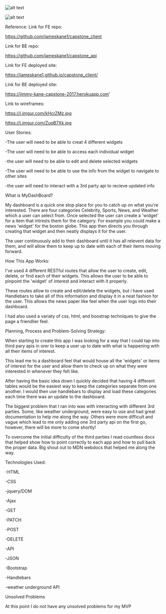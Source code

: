 ![alt text](https://i.imgur.com/HLc2laL.png)


![alt text](https://i.imgur.com/Tf1jq6f.png)

Reference:
Link for FE repo:

https://github.com/jameskane1/capstone_client


Link for BE repo:


https://github.com/jameskane1/capstone_api

Link for FE deployed site:


https://jameskane1.github.io/capstone_client/


Link for BE deployed site:


https://jimmy-kane-capstone-2017.herokuapp.com'


Link to wireframes:


https://i.imgur.com/kHcrZMz.jpg


https://i.imgur.com/ZuqB7Xk.jpg



User Stories:


-The user will need to be able to creat 4 different widgets


-The user will need to be able to access each individual widget


-the user will need to be able to edit and delete selected widgets


-The user will need to be able to use the info from the widget to navigate to other sites


-the user will need to interact with a 3rd party api to recieve updated info


What is MyDashBoard?


My dashboard is a quick one stop place for you to catch up on what you're interested. There are four categories Celebrity, Sports, News, and Weather which a user can select from. Once selected the user can create a 'widget' for a item that intrests them for the category. For example you could make a news 'widget' for the boston globe. This app then directs you through creating that widget and then neatly displays it for the user.


The user continuously add to their dashboard until it has all relevent data for them, and will allow them to keep up to date with each of their items moving forward.


How This App Works:


I've used 4 different RESTful routes that allow the user to create, edit, delete, or find each of their widgets. This allows the user to be able to pinpoint the 'widget' of interest and interact with it properly.


These routes allow to create and edit/delete the widgets, but i have used Handlebars to take all of this information and display it in a neat fashion for the user. This allows the news paper like feel when the user logs into their dashboard.


I had also used a variaty of css, html, and boostrap techniques to give the page a friendlier feel.


Planning, Process and Problem-Solving Strategy:


When starting to create this app I was looking for a way that I could tap into third pary apis in orer to keep a user up to date with what is happening with all their items of interest.


This lead me to a dashboard feel that would house all the 'widgets' or items of interest for the user and allow them to check up on what they were interested in whenever they felt like.


After having the basic idea down I quickly decided that having 4 different tables would be the easiest way to keep the categories separate from one another. I would then use handlebars to display and load these categories each time there was an update to the dashboard.


The biggest problem that I ran into was with interacting with different 3rd parties. Some, like weather underground, were easy to use and had great documentation to help me along the way. Others were more difficult and vague which lead to me only adding one 3rd party api on the first go, however, there will be more to come shortly!


To overcome the initial difficulty of the third parties I read countless docs that helped show how to point correctly to each app and how to pull back the proper data. Big shout out to MDN webdocs that helped me along the way.


Technologies Used:


-HTML


-CSS


-jquery/DOM


-Ajax


  -GET


  -PATCH


  -POST


  -DELETE


-API


-JSON


-Bootstrap


-Handlebars


-weather underground API



Unsolved Problems


At this point I do not have any unsolved problems for my MVP
